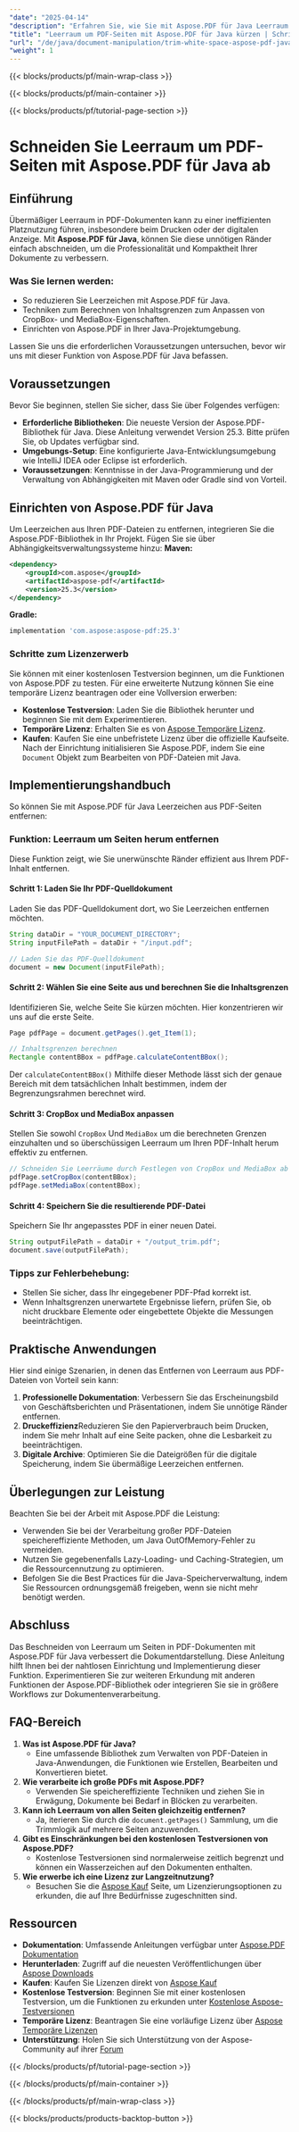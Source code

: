 ```yaml
---
"date": "2025-04-14"
"description": "Erfahren Sie, wie Sie mit Aspose.PDF für Java Leerraum um Ihre PDF-Seiten entfernen. Folgen Sie dieser Schritt-für-Schritt-Anleitung, um die Präsentation und Effizienz Ihrer Dokumente zu verbessern."
"title": "Leerraum um PDF-Seiten mit Aspose.PDF für Java kürzen | Schritt-für-Schritt-Anleitung"
"url": "/de/java/document-manipulation/trim-white-space-aspose-pdf-java/"
"weight": 1
---
```


{{< blocks/products/pf/main-wrap-class >}}

{{< blocks/products/pf/main-container >}}

{{< blocks/products/pf/tutorial-page-section >}}
# Schneiden Sie Leerraum um PDF-Seiten mit Aspose.PDF für Java ab
## Einführung
Übermäßiger Leerraum in PDF-Dokumenten kann zu einer ineffizienten Platznutzung führen, insbesondere beim Drucken oder der digitalen Anzeige. Mit **Aspose.PDF für Java**, können Sie diese unnötigen Ränder einfach abschneiden, um die Professionalität und Kompaktheit Ihrer Dokumente zu verbessern.

### Was Sie lernen werden:
- So reduzieren Sie Leerzeichen mit Aspose.PDF für Java.
- Techniken zum Berechnen von Inhaltsgrenzen zum Anpassen von CropBox- und MediaBox-Eigenschaften.
- Einrichten von Aspose.PDF in Ihrer Java-Projektumgebung.

Lassen Sie uns die erforderlichen Voraussetzungen untersuchen, bevor wir uns mit dieser Funktion von Aspose.PDF für Java befassen.
## Voraussetzungen
Bevor Sie beginnen, stellen Sie sicher, dass Sie über Folgendes verfügen:
- **Erforderliche Bibliotheken**: Die neueste Version der Aspose.PDF-Bibliothek für Java. Diese Anleitung verwendet Version 25.3. Bitte prüfen Sie, ob Updates verfügbar sind.
- **Umgebungs-Setup**: Eine konfigurierte Java-Entwicklungsumgebung wie IntelliJ IDEA oder Eclipse ist erforderlich.
- **Voraussetzungen**: Kenntnisse in der Java-Programmierung und der Verwaltung von Abhängigkeiten mit Maven oder Gradle sind von Vorteil.
## Einrichten von Aspose.PDF für Java
Um Leerzeichen aus Ihren PDF-Dateien zu entfernen, integrieren Sie die Aspose.PDF-Bibliothek in Ihr Projekt. Fügen Sie sie über Abhängigkeitsverwaltungssysteme hinzu:
**Maven:**
```xml
<dependency>
    <groupId>com.aspose</groupId>
    <artifactId>aspose-pdf</artifactId>
    <version>25.3</version>
</dependency>
```
**Gradle:**
```gradle
implementation 'com.aspose:aspose-pdf:25.3'
```
### Schritte zum Lizenzerwerb
Sie können mit einer kostenlosen Testversion beginnen, um die Funktionen von Aspose.PDF zu testen. Für eine erweiterte Nutzung können Sie eine temporäre Lizenz beantragen oder eine Vollversion erwerben:
- **Kostenlose Testversion**: Laden Sie die Bibliothek herunter und beginnen Sie mit dem Experimentieren.
- **Temporäre Lizenz**: Erhalten Sie es von [Aspose Temporäre Lizenz](https://purchase.aspose.com/temporary-license/).
- **Kaufen**: Kaufen Sie eine unbefristete Lizenz über die offizielle Kaufseite.
Nach der Einrichtung initialisieren Sie Aspose.PDF, indem Sie eine `Document` Objekt zum Bearbeiten von PDF-Dateien mit Java.
## Implementierungshandbuch
So können Sie mit Aspose.PDF für Java Leerzeichen aus PDF-Seiten entfernen:
### Funktion: Leerraum um Seiten herum entfernen
Diese Funktion zeigt, wie Sie unerwünschte Ränder effizient aus Ihrem PDF-Inhalt entfernen.
#### Schritt 1: Laden Sie Ihr PDF-Quelldokument
Laden Sie das PDF-Quelldokument dort, wo Sie Leerzeichen entfernen möchten.
```java
String dataDir = "YOUR_DOCUMENT_DIRECTORY";
String inputFilePath = dataDir + "/input.pdf";

// Laden Sie das PDF-Quelldokument
document = new Document(inputFilePath);
```
#### Schritt 2: Wählen Sie eine Seite aus und berechnen Sie die Inhaltsgrenzen
Identifizieren Sie, welche Seite Sie kürzen möchten. Hier konzentrieren wir uns auf die erste Seite.
```java
Page pdfPage = document.getPages().get_Item(1);

// Inhaltsgrenzen berechnen
Rectangle contentBBox = pdfPage.calculateContentBBox();
```
Der `calculateContentBBox()` Mithilfe dieser Methode lässt sich der genaue Bereich mit dem tatsächlichen Inhalt bestimmen, indem der Begrenzungsrahmen berechnet wird.
#### Schritt 3: CropBox und MediaBox anpassen
Stellen Sie sowohl `CropBox` Und `MediaBox` um die berechneten Grenzen einzuhalten und so überschüssigen Leerraum um Ihren PDF-Inhalt herum effektiv zu entfernen.
```java
// Schneiden Sie Leerräume durch Festlegen von CropBox und MediaBox ab
pdfPage.setCropBox(contentBBox);
pdfPage.setMediaBox(contentBBox);
```
#### Schritt 4: Speichern Sie die resultierende PDF-Datei
Speichern Sie Ihr angepasstes PDF in einer neuen Datei.
```java
String outputFilePath = dataDir + "/output_trim.pdf";
document.save(outputFilePath);
```
### Tipps zur Fehlerbehebung:
- Stellen Sie sicher, dass Ihr eingegebener PDF-Pfad korrekt ist.
- Wenn Inhaltsgrenzen unerwartete Ergebnisse liefern, prüfen Sie, ob nicht druckbare Elemente oder eingebettete Objekte die Messungen beeinträchtigen.
## Praktische Anwendungen
Hier sind einige Szenarien, in denen das Entfernen von Leerraum aus PDF-Dateien von Vorteil sein kann:
1. **Professionelle Dokumentation**: Verbessern Sie das Erscheinungsbild von Geschäftsberichten und Präsentationen, indem Sie unnötige Ränder entfernen.
2. **Druckeffizienz**Reduzieren Sie den Papierverbrauch beim Drucken, indem Sie mehr Inhalt auf eine Seite packen, ohne die Lesbarkeit zu beeinträchtigen.
3. **Digitale Archive**: Optimieren Sie die Dateigrößen für die digitale Speicherung, indem Sie übermäßige Leerzeichen entfernen.
## Überlegungen zur Leistung
Beachten Sie bei der Arbeit mit Aspose.PDF die Leistung:
- Verwenden Sie bei der Verarbeitung großer PDF-Dateien speichereffiziente Methoden, um Java OutOfMemory-Fehler zu vermeiden.
- Nutzen Sie gegebenenfalls Lazy-Loading- und Caching-Strategien, um die Ressourcennutzung zu optimieren.
- Befolgen Sie die Best Practices für die Java-Speicherverwaltung, indem Sie Ressourcen ordnungsgemäß freigeben, wenn sie nicht mehr benötigt werden.
## Abschluss
Das Beschneiden von Leerraum um Seiten in PDF-Dokumenten mit Aspose.PDF für Java verbessert die Dokumentdarstellung. Diese Anleitung hilft Ihnen bei der nahtlosen Einrichtung und Implementierung dieser Funktion. Experimentieren Sie zur weiteren Erkundung mit anderen Funktionen der Aspose.PDF-Bibliothek oder integrieren Sie sie in größere Workflows zur Dokumentenverarbeitung.
## FAQ-Bereich
1. **Was ist Aspose.PDF für Java?**
   - Eine umfassende Bibliothek zum Verwalten von PDF-Dateien in Java-Anwendungen, die Funktionen wie Erstellen, Bearbeiten und Konvertieren bietet.
2. **Wie verarbeite ich große PDFs mit Aspose.PDF?**
   - Verwenden Sie speichereffiziente Techniken und ziehen Sie in Erwägung, Dokumente bei Bedarf in Blöcken zu verarbeiten.
3. **Kann ich Leerraum von allen Seiten gleichzeitig entfernen?**
   - Ja, iterieren Sie durch die `document.getPages()` Sammlung, um die Trimmlogik auf mehrere Seiten anzuwenden.
4. **Gibt es Einschränkungen bei den kostenlosen Testversionen von Aspose.PDF?**
   - Kostenlose Testversionen sind normalerweise zeitlich begrenzt und können ein Wasserzeichen auf den Dokumenten enthalten.
5. **Wie erwerbe ich eine Lizenz zur Langzeitnutzung?**
   - Besuchen Sie die [Aspose Kauf](https://purchase.aspose.com/buy) Seite, um Lizenzierungsoptionen zu erkunden, die auf Ihre Bedürfnisse zugeschnitten sind.
## Ressourcen
- **Dokumentation**: Umfassende Anleitungen verfügbar unter [Aspose.PDF Dokumentation](https://reference.aspose.com/pdf/java/)
- **Herunterladen**: Zugriff auf die neuesten Veröffentlichungen über [Aspose Downloads](https://releases.aspose.com/pdf/java/)
- **Kaufen**: Kaufen Sie Lizenzen direkt von [Aspose Kauf](https://purchase.aspose.com/buy)
- **Kostenlose Testversion**: Beginnen Sie mit einer kostenlosen Testversion, um die Funktionen zu erkunden unter [Kostenlose Aspose-Testversionen](https://releases.aspose.com/pdf/java/)
- **Temporäre Lizenz**: Beantragen Sie eine vorläufige Lizenz über [Aspose Temporäre Lizenzen](https://purchase.aspose.com/temporary-license/)
- **Unterstützung**: Holen Sie sich Unterstützung von der Aspose-Community auf ihrer [Forum](https://forum.aspose.com/c/pdf/10)

{{< /blocks/products/pf/tutorial-page-section >}}

{{< /blocks/products/pf/main-container >}}

{{< /blocks/products/pf/main-wrap-class >}}

{{< blocks/products/products-backtop-button >}}